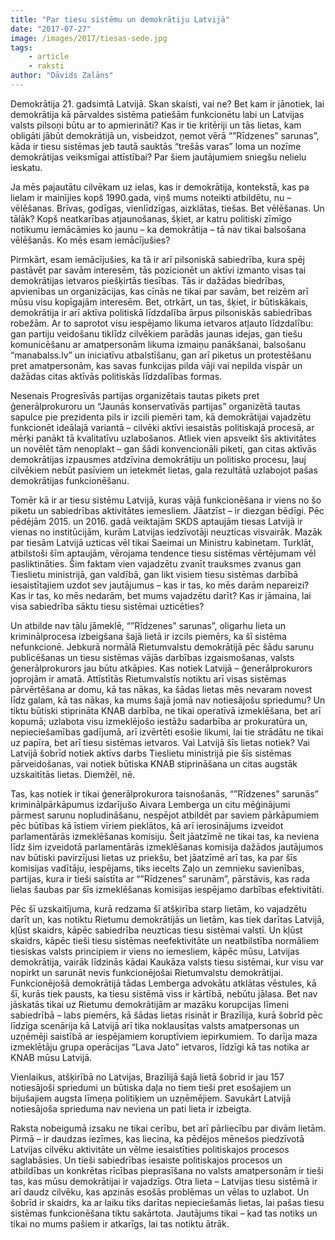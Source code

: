 ```yaml
---
title: "Par tiesu sistēmu un demokrātiju Latvijā"
date: "2017-07-27"
image: /images/2017/tiesas-sede.jpg
tags:
    - article
    - raksti
author: "Dāvids Zalāns"
---
```


Demokrātija 21. gadsimtā Latvijā. Skan skaisti, vai ne? Bet kam ir jānotiek, lai demokrātija kā pārvaldes sistēma patiešām funkcionētu labi un Latvijas valsts pilsoņi būtu ar to apmierināti? Kas ir tie kritēriji un tās lietas, kam obligāti jābūt demokrātijā un, visbeidzot, ņemot vērā “”Rīdzenes” sarunas”, kāda ir tiesu sistēmas jeb tautā sauktās “trešās varas” loma un nozīme demokrātijas veiksmīgai attīstībai? Par šiem jautājumiem sniegšu nelielu ieskatu.

Ja mēs pajautātu cilvēkam uz ielas, kas ir demokrātija, kontekstā, kas pa lielam ir mainījies kopš 1990.gada, viņš mums noteikti atbildētu, nu – vēlēšanas. Brīvas, godīgas, vienlīdzīgas, aizklātas, tiešas. Bet vēlēšanas. Un tālāk? Kopš neatkarības atjaunošanas, šķiet, ar katru politiski zīmīgo notikumu iemācāmies ko jaunu – ka demokrātija – tā nav tikai balsošana vēlēšanās. Ko mēs esam iemācījušies?

Pirmkārt, esam iemācījušies, ka tā ir arī pilsoniskā sabiedrība, kura spēj pastāvēt par savām interesēm, tās pozicionēt un aktīvi izmanto visas tai demokrātijas ietvaros piešķirtās tiesības. Tās ir dažādas biedrības, apvienības un organizācijas, kas cīnās ne tikai par savām, bet reizēm arī mūsu visu kopīgajām interesēm. Bet, otrkārt, un tas, šķiet, ir būtiskākais, demokrātija ir arī aktīva politiskā līdzdalība ārpus pilsoniskās sabiedrības robežām. Ar to saprotot visu iespējamo likuma ietvaros atļauto līdzdalību: gan partiju veidošanu tiklīdz cilvēkiem parādās jaunas idejas, gan tiešu komunicēšanu ar amatpersonām likuma izmaiņu panākšanai, balsošanu “manabalss.lv” un iniciatīvu atbalstīšanu, gan arī piketus un protestēšanu pret amatpersonām, kas savas funkcijas pilda vāji vai nepilda vispār un dažādas citas aktīvās politiskās līdzdalības formas.

Nesenais Progresīvās partijas organizētais tautas pikets pret ģenerālprokuroru un “Jaunās konservatīvās partijas” organizētā tautas sapulce pie prezidenta pils ir izcili piemēri tam, kā demokrātijai vajadzētu funkcionēt ideālajā variantā – cilvēki aktīvi iesaistās politiskajā procesā, ar mērķi panākt tā kvalitatīvu uzlabošanos. Atliek vien apsveikt šīs aktivitātes un novēlēt tām nenoplakt – gan šādi konvencionāli piketi, gan citas aktīvās demokrātijas izpausmes atdzīvina demokrātiju un politisko procesu, ļauj cilvēkiem nebūt pasīviem un ietekmēt lietas, gala rezultātā uzlabojot pašas demokrātijas funkcionēšanu.

Tomēr kā ir ar tiesu sistēmu Latvijā, kuras vājā funkcionēšana ir viens no šo piketu un sabiedrības aktivitātes iemesliem. Jāatzīst – ir diezgan bēdīgi. Pēc pēdējām 2015. un 2016. gadā veiktajām SKDS aptaujām tiesas Latvijā ir vienas no institūcijām, kurām Latvijas iedzīvotāji neuzticas visvairāk. Mazāk par tiesām Latvijā uzticas vēl tikai Saeimai un Ministru kabinetam. Turklāt, atbilstoši šīm aptaujām, vērojama tendence tiesu sistēmas vērtējumam vēl pasliktināties. Šim faktam vien vajadzētu zvanīt trauksmes zvanus gan Tieslietu ministrijā, gan valdībā, gan likt visiem tiesu sistēmas darbībā iesaistītajiem uzdot sev jautājumus – kas ir tas, ko mēs darām nepareizi? Kas ir tas, ko mēs nedarām, bet mums vajadzētu darīt? Kas ir jāmaina, lai visa sabiedrība sāktu tiesu sistēmai uzticēties?

Un atbilde nav tālu jāmeklē, “”Rīdzenes” sarunas”, oligarhu lieta un kriminālprocesa izbeigšana šajā lietā ir izcils piemērs, ka šī sistēma nefunkcionē. Jebkurā normālā Rietumvalstu demokrātijā pēc šādu sarunu publicēšanas un tiesu sistēmas vājās darbības izgaismošanas, valsts ģenerālprokurors jau būtu atkāpies. Kas notiek Latvijā – ģenerālprokurors joprojām ir amatā. Attīstītās Rietumvalstīs notiktu arī visas sistēmas pārvērtēšana ar domu, kā tas nākas, ka šādas lietas mēs nevaram novest līdz galam, kā tas nākas, ka mums šajā jomā nav notiesājošu spriedumu? Un tiktu būtiski stiprināta KNAB darbība, ne tikai operatīvā izmeklēšana, bet arī kopumā; uzlabota visu izmeklējošo iestāžu sadarbība ar prokuratūra un, nepieciešamības gadījumā, arī izvērtēti esošie likumi, lai tie strādātu ne tikai uz papīra, bet arī tiesu sistēmas ietvaros. Vai Latvijā šīs lietas notiek? Vai Latvijā šobrīd notiek aktīvs darbs Tieslietu ministrijā pie šīs sistēmas pārveidošanas, vai notiek būtiska KNAB stiprināšana un citas augstāk uzskaitītās lietas. Diemžēl, nē.

Tas, kas notiek ir tikai ģenerālprokurora taisnošanās, “”Rīdzenes” sarunās” kriminālpārkāpumus izdarījušo Aivara Lemberga un citu mēģinājumi pārmest sarunu nopludināšanu, nespējot atbildēt par saviem pārkāpumiem pēc būtības kā īstiem vīriem pieklātos, kā arī ierosinājums izveidot parlamentārās izmeklēšanas komisiju. Šeit jāatzīmē ne tikai tas, ka neviena līdz šim izveidotā parlamentārās izmeklēšanas komisija dažādos jautājumos nav būtiski pavirzījusi lietas uz priekšu, bet jāatzīmē arī tas, ka par šīs komisijas vadītāju, iespējams, tiks iecelts Zaļo un zemnieku savienības, partijas, kura ir tieši saistīta ar “”Rīdzenes” sarunām”, pārstāvis, kas rada lielas šaubas par šīs izmeklēšanas komisijas iespējamo darbības efektivitāti.

Pēc šī uzskaitījuma, kurā redzama šī atšķirība starp lietām, ko vajadzētu darīt un, kas notiktu Rietumu demokrātijās un lietām, kas tiek darītas Latvijā, kļūst skaidrs, kāpēc sabiedrība neuzticas tiesu sistēmai valstī. Un kļūst skaidrs, kāpēc tieši tiesu sistēmas neefektivitāte un neatbilstība normāliem tiesiskas valsts principiem ir viens no iemesliem, kāpēc mūsu, Latvijas demokrātija, vairāk līdzinās kādai Kaukāza valsts tiesu sistēmai, kur visu var nopirkt un sarunāt nevis funkcionējošai Rietumvalstu demokrātijai. Funkcionējošā demokrātijā tādas Lemberga advokātu atklātas vēstules, kā šī, kurās tiek pausts, ka tiesu sistēmā viss ir kārtībā, nebūtu jālasa. Bet nav jāskatās tikai uz Rietumu demokrātijām ar mazāku korupcijas līmeni sabiedrībā – labs piemērs, kā šādas lietas risināt ir Brazīlija, kurā šobrīd pēc līdzīga scenārija kā Latvijā arī tika noklausītas valsts amatpersonas un uzņēmēji saistībā ar iespējamiem koruptīviem iepirkumiem. To darīja maza izmeklētāju grupa operācijas “Lava Jato” ietvaros, līdzīgi kā tas notika ar KNAB mūsu Latvijā.

Vienlaikus, atšķirībā no Latvijas, Brazīlijā šajā lietā šobrīd ir jau 157 notiesājoši spriedumi un būtiska daļa no tiem tieši pret esošajiem un bijušajiem augsta līmeņa politiķiem un uzņēmējiem. Savukārt Latvijā notiesājoša sprieduma nav neviena un pati lieta ir izbeigta.

Raksta nobeigumā izsaku ne tikai cerību, bet arī pārliecību par divām lietām. Pirmā – ir daudzas iezīmes, kas liecina, ka pēdējos mēnešos piedzīvotā Latvijas cilvēku aktivitāte un vēlme iesaistīties politiskajos procesos saglabāsies. Un tieši sabiedrības iesaiste politiskajos procesos un atbildības un konkrētas rīcības pieprasīšana no valsts amatpersonām ir tieši tas, kas mūsu demokrātijai ir vajadzīgs. Otra lieta – Latvijas tiesu sistēmā ir arī daudz cilvēku, kas apzinās esošās problēmas un vēlas to uzlabot. Un šobrīd ir skaidrs, ka ar laiku tiks darītas nepieciešamās lietas, lai pašas tiesu sistēmas funkcionēšana tiktu sakārtota. Jautājums tikai – kad tas notiks un tikai no mums pašiem ir atkarīgs, lai tas notiktu ātrāk.
